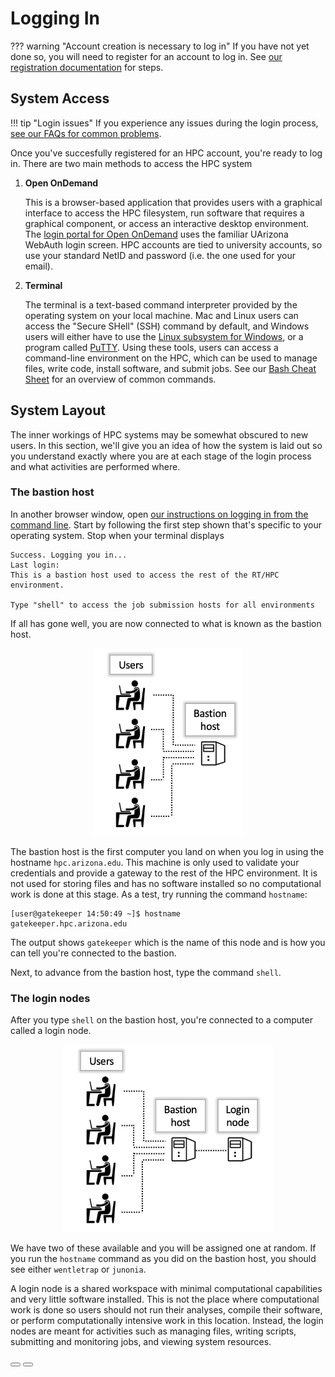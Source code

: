 <link rel="stylesheet" href="../../assets/stylesheets/buttons.css">

# Logging In

??? warning "Account creation is necessary to log in"
    If you have not yet done so, you will need to register for an account to log in. See <a href="../../registration_and_access/account_creation/" target="_blank">our registration documentation</a> for steps. 

## System Access

!!! tip "Login issues"
    If you experience any issues during the login process, [see our FAQs for common problems](../../support_and_training/faqs/account_access/).

Once you've succesfully registered for an HPC account, you're ready to log in. There are two main methods to access the HPC system

1. **Open OnDemand**

	This is a browser-based application that provides users with a graphical interface to access the HPC filesystem, run software that requires a graphical component, or access an interactive desktop environment. The [login portal for Open OnDemand](https://ood.hpc.arizona.edu/) uses the familiar UArizona WebAuth login screen. HPC accounts are tied to university accounts, so use your standard NetID and password (i.e. the one used for your email).

2. **Terminal**

	The terminal is a text-based command interpreter provided by the operating system on your local machine. Mac and Linux users can access the "Secure SHell" (SSH) command by default, and Windows users will either have to use the [Linux subsystem for Windows](https://learn.microsoft.com/en-us/windows/wsl/install), or a program called [PuTTY](https://www.putty.org/). Using these tools, users can access a command-line environment on the HPC, which can be used to manage files, write code, install software, and submit jobs. See our [Bash Cheat Sheet](../../support_and_training/cheat_sheet/) for an overview of common commands.

## System Layout

The inner workings of HPC systems may be somewhat obscured to new users. In this section, we'll give you an idea of how the system is laid out so you understand exactly where you are at each stage of the login process and what activities are performed where. 

### The bastion host

In another browser window, open [our instructions on logging in from the command line](../../registration_and_access/system_access/#command-line-access). Start by following the first step shown that's specific to your operating system. Stop when your terminal displays 

```
Success. Logging you in...
Last login:
This is a bastion host used to access the rest of the RT/HPC environment.

Type "shell" to access the job submission hosts for all environments
```
If all has gone well, you are now connected to what is known as the bastion host. 

<center><img src="images/bastion.png" style="height: 300px;"></center>

The bastion host is the first computer you land on when you log in using the hostname ```hpc.arizona.edu```. This machine is only used to validate your credentials and provide a gateway to the rest of the HPC environment. It is not used for storing files and has no software installed so no computational work is done at this stage. As a test, try running the command ```hostname```:

```
[user@gatekeeper 14:50:49 ~]$ hostname
gatekeeper.hpc.arizona.edu
```

The output shows ```gatekeeper``` which is the name of this node and is how you can tell you're connected to the bastion. 

Next, to advance from the bastion host, type the command ```shell```.


### The login nodes

After you type ```shell``` on the bastion host, you're connected to a computer called a login node. 

<center><img src="images/login.png" style="height: 300px;"></center>

We have two of these available and you will be assigned one at random. If you run the ```hostname``` command as you did on the bastion host, you should see either ```wentletrap``` or ```junonia```. 

A login node is a shared workspace with minimal computational capabilities and very little software installed. This is not the place where computational work is done so users should not run their analyses, compile their software, or perform computationally intensive work in this location. Instead, the login nodes are meant for activities such as managing files, writing scripts, submitting and monitoring jobs, and viewing system resources.




<html>
<div class="button-container">
    <a href="/quick_start/common_misconceptions/"><button class="left-button"></button></a>
    <a href="/quick_start/storage_and_transfers/"><button class="right-button"></button></a>
</div>
</html>
